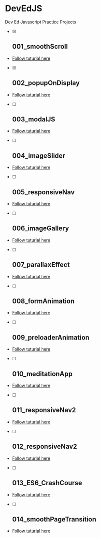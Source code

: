 # DevEdJS
[Dev Ed Javascript Practice Projects](https://www.youtube.com/@developedbyed)

- [x] ## 001_smoothScroll
+ [Follow tuturial here](https://www.youtube.com/watch?v=oUSvlrDTLi4&ab_channel=developedbyed)

- [x] ## 002_popupOnDisplay
+ [Follow tuturial here](https://www.youtube.com/watch?v=C_JKlr4WKKs&ab_channel=developedbyed)

- [ ] ## 003_modalJS
+ [Follow tuturial here](https://www.youtube.com/watch?v=KjQ8uvAt9kQ&ab_channel=developedbyed)

- [ ] ## 004_imageSlider
+ [Follow tuturial here](https://www.youtube.com/watch?v=KcdBOoK3Pfw&ab_channel=developedbyed)

- [ ] ## 005_responsiveNav
+ [Follow tuturial here](https://www.youtube.com/watch?v=gXkqy0b4M5g&ab_channel=developedbyed)

- [ ] ## 006_imageGallery
+ [Follow tuturial here](https://www.youtube.com/watch?v=JPkuiBl__J0&t=802s&ab_channel=developedbyed)

- [ ] ## 007_parallaxEffect
+ [Follow tuturial here](https://www.youtube.com/watch?v=jvbL-VqACyM&ab_channel=developedbyed)

- [ ] ## 008_formAnimation
+ [Follow tuturial here](https://www.youtube.com/watch?v=wc5k2AMPED0&ab_channel=developedbyed)

- [ ] ## 009_preloaderAnimation
+ [Follow tuturial here](https://www.youtube.com/watch?v=NZNhuzyeD-Y&t=51s&ab_channel=developedbyed)

- [ ] ## 010_meditationApp
+ [Follow tuturial here](https://www.youtube.com/watch?v=oMBXdZzYqEk&ab_channel=developedbyed)

- [ ] ## 011_responsiveNav2
+ [Follow tuturial here](https://www.youtube.com/watch?v=H4MkGzoACpQ&ab_channel=developedbyed)

- [ ] ## 012_responsiveNav2
+ [Follow tuturial here](https://www.youtube.com/watch?v=H4MkGzoACpQ&ab_channel=developedbyed)

- [ ] ## 013_ES6_CrashCourse
+ [Follow tuturial here](https://www.youtube.com/watch?v=WZQc7RUAg18&ab_channel=developedbyed)

- [ ] ## 014_smoothPageTransition
+ [Follow tuturial here](https://www.youtube.com/watch?v=1dJT-99KpiI&ab_channel=developedbyed)





